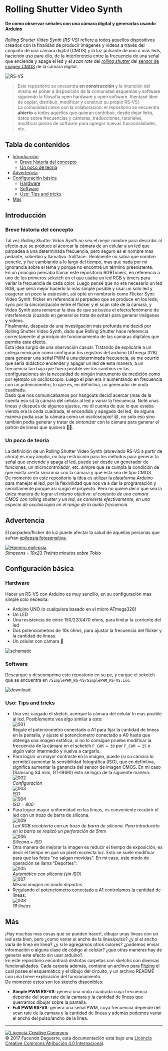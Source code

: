 # Rolling Shutter Video Synth
#### De como observar señales con una cámara digital y generarlas usando Arduino  

*Rolling Shutter Video Synth (RS-VS)* refiere a todos aquellos dispositivos creados con la finalidad de producir imágenes y videos a través del conjunto de una cámara digital (CMOS) y la luz pulsante de uno o más leds, haciendo uso para ello, de la interferencia entre la frecuencia de una señal que enciende y apaga el led y el *scan rate* del [*rolling shutter*](https://en.wikipedia.org/wiki/Rolling_shutter) del [sensor de imagen CMOS](https://es.wikipedia.org/wiki/Sensor_CMOS) de la cámara digital.

![RS-VS](/img/Screenshot.png "RS-VS")

>Este repositorio se encuentra **en construcción** y la intención del mismo es poner a disposición de la comunidad esquemas y software siguiendo la filosofía open hardware y open software. Sientasé libre de copiar, distribuir, modificar y construir su propio RS-VS!.  
>La comunidad crece con la colaboración: el repositorio se encuentra **abierto** a todos aquellos que quieran contribuir, desde dejar  links, datos sobre frecuencias y cámaras, traducciones, tutoriales, modificar piezas de software para agregar nuevas funcionalidades, etc.


## Tabla de contenidos
<!-- TOC depthFrom:2 depthTo:6 withLinks:1 updateOnSave:0 orderedList:0 -->

- [Introducción](#introduccin)
	- [Breve historia del concepto](#breve-historia-del-concepto)
	- [Un poco de teoría](#un-poco-de-teora)
- [Advertencia](#advertencia)
- [Configuración básica](#configuracin-bsica)
	- [Hardware](#hardware)
	- [Software](#software)
	- [Uso: Tips and tricks](#uso-tips-and-tricks)
- [Más](#ms)

<!-- /TOC -->

## Introducción
### Breve historia del concepto
Tal vez *Rolling Shutter Video Synth* no sea el mejor nombre para describir al efecto que se produce al acercar la cámara de un celular a un led que parpadea a una determinada frecuencia, pero seguro es el nombre mas pedante, soberbio y llamativo :trollface:. Realmente no sabía que nombre ponerle, y fue cambiando a lo largo del tiempo, mas que nada por mi ignorancia sobre el tema y porque no encontré un término preexistente.  
En un principio pensaba llamar este repositorio RGBTimers, en referencia a uno de los primeros scketch en el que usaba un led RGB y timers para variar la frecuencia de cada color. Luego pensé que no era necesario un led RGB, que sería mejor hacerlo lo más simple posible y usar un solo led y exagerar un poco la expresión, así opté en nombrarlo como Flicker Sync Video Synth: flicker en referencia al parpadeo que se produce en los leds, sync por la sincronización entre el flicker y el scan rate de la camara, y Video Synth para remarcar la idea de que se busca el efecto/fenómeno de interferencia (cuando en general se trata de evitar) para generar imágenes y videos.  
Finalmente, después de una investigación más profunda me decidí por Rolling Shutter Video Synth, dado que Rolling Shutter hace referencia correctamente al principio de funcionamiento de las camáras digitales que permite este efecto.  
Esta idea surgió de una obervación casual. Tratando de explicarle a un colega mexicano como configurar los registros del arduino (ATmega 328) para generar una señal PWM a una determinada frecuencia, se me ocurrió que sería didáctico encender y apagar un led de esta manera, a un frecuencia tan baja que fuera posible ver los cambios en las configuraciones sin la necesidad de ningún instrumento de medición como por ejemplo un osciloscopio. Luego el plan era ir aumentando en frecuencia con un potenciometro, lo que es, en definitiva, un generador de onda cuadrada.  
Dado que nos comunicabamos por hangouts decidí acercar (mas de la cuenta eso si) la cámara del celular al led y variar la frecuencia. Noté unas lineas y después de algunos ajustes, me di cuenta de que lo que estaba viendo era la onda cuadrada, el encendido y apagado del led, de alguna manera podía usar la cámara como un osciloscopio! :smiley:, no solo eso sino también podía generar y tratar de *sintonizar* con la cámara para generar el patrón de lineas que quisiera :clap::clap:.  

### Un poco de teoría
La definición de un Rolling Shutter Video Synth (abreviado RS-VS a partir de ahora) es muy amplia, no hay restricción para los métodos para generar la señal que enciende y apaga el led, puede ser desde un generador de funciones, un microcontrolador, etc. simpre que se cumpla la condición de que exista cierta sincronía con la cámara y que ésta sea de tipo CMOS.  
De momento en este repositorio la idea es utilizar la plataforma Arduino para manejar el led, por la flexivilidad que nos va a dar la programación y sencillamente porque así surgió el proyecto. Pero no quiere decir que sea la única manera de lograr el mismo objetivo: *el conjunto de una camara CMOS con rolling shutter y un led, se convierte efectivamente, en una especie de osciloscopio en el rango de la audio frecuencia*.


## Advertencia
El parpadeo/flicker de luz puede afectar la salud de aquellas personas que sufran [epilepsia fotosensitiva](https://es.wikipedia.org/wiki/Epilepsia_fotosensitiva).

[ ![Homero epilepsia](https://img.youtube.com/vi/4RGrcWkNlGE/0.jpg "Click para ver") ](https://youtu.be/4RGrcWkNlGE)  
*Simpsons - 10x23 Treinta minutos sobre Tokio*

## Configuración básica  

### Hardware
Hacer un RS-VS con Arduino es muy sencillo, en su configuración mas simple solo necesita:
+ Arduino UNO (o cualquiera basado en el micro ATmega328)
+ Un LED
+ Una resistencia de entre 150/220/470 ohms, para limitar la corriente del led
+ Dos potenciometros de 10k ohms, para ajustar la frecuencia del flicker y la cantidad de líneas.
+ Un celular con cámara :iphone:

![schematic](/SimplePWM_RS-VS/SimplePWM_RS-VS.png)

### Software
Descargue y descomprima este repostorio en su pc, y cargue el scketch que se encuentra en `/SimplePWM_RS-VS/SimplePWM_RS-VS.ino`.  

![download](/img/download.png)  

### Uso: Tips and tricks
+ Una vez cargado el sketch, acerque la cámara del celular lo mas posible al led. Posiblemente vea algo similar a esto:  
![001](/img/001.png)  
Regule el potenciometro conectado a A1 para fijar la cantidad de lineas en la pantalla, y ajuste el potenciometro conectado a A0 hasta que obtenga una imagen estática, si no lo consigue pruebe modificar la frecuencia de la cámara en el scketch `F_CAM = 30` por `F_CAM = 25` o algún valor intermedio y vuelva a cargarlo.  
+ Para lograr un mayor contraste en la imágen, puede (si su cámara lo permite) aumentar la sensibilidad fotográfica (ISO), que en definitiva, significa aumentar la ganancia del sensor de imagen CMOS. En mi caso (Samsung S4 mini, GT-I9190) esto se logra de la siguiente manera:  
![002](/img/002.png)  
*Configuración*  
![003](/img/003.png)  
*ISO*  
![004](/img/004.png)  
*ISO = 800*  
+ Para lograr mayor uniformidad en las líneas, es conveniente recubrir el led con un trozo de barra de silicona.   
![009](/img/009.png)  
*Led RGB recubierto con un trozo de barra de silicona. Para introducirlo en la barra se realizó un perforación de 5mm*  
![006](/img/006.png)  
*Silicona + ISO*  
+ Otra manera de mejorar la imagen es reducir el tiempo de exposición, es decir el tiempo en que un pixel recolecta luz. Esto se suele modificar para que las fotos "no salgan movidas". En mi caso, este modo de operación se llama "Deportes":  
![005](/img/005.png)  
*Automático con silicona (sin ISO)*  
![007](/img/007.png)  
*Misma imagen en modo deportes*   
+ Regulando el potenciometro conectado a A1 controlamos la cantidad de líneas:   
![008](/img/008.png)  
*16 líneas*  


## Más
¡Hay muchas mas cosas que se pueden hacer!, dibujar unas líneas con un led esta bien, pero ¿como variar el ancho de la línea/pulso? ¿y si el ancho varía de línea en línea? ¿y si le agregamos otros colores? ¿podemos enviar información o alguna clase de código al celular? ¿que otras maneras hay de generar este efecto sin usar arduino?.  
En este repositorio encontrará distintas carpetas con sketchs con diversas funcionalidades. Cada carpeta además, contiene un archivo para [Fitzing](http://fritzing.org/home/) el cual posee el esquemático y el dibujo del circuito, y un archivo README con una breve explicación del funcionamiento.  
De momento estos son los sketchs disponibles:
+ **Simple PWM RS-VS**: genera una onda cuadrada cuya frecuencia depende del scan rate de la camara y la cantidad de líneas que querramos dibujar sobre la pantalla.
+ **Full PWM RS-VS**: genera una señal PWM, cuya frecuencia depende del scan rate de la camara y la cantidad de líneas y además podemos variar el ancho del pulso/ancho de la línea.



---

<a rel="license" href="http://creativecommons.org/licenses/by/4.0/"><img alt="Licencia Creative Commons" style="border-width:0" src="https://i.creativecommons.org/l/by/4.0/88x31.png" /></a><br /> © 2017 Facundo Daguerre, esta documentación está bajo una <a rel="license" href="http://creativecommons.org/licenses/by/4.0/">Licencia Creative Commons Atribución 4.0 Internacional</a>.
